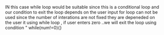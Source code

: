 IN this case while loop would be suitable since this is a conditional loop and our condition to exit the loop depends on the user input
for loop can not be used since the number of interations are not fixed they are depeneded on the user it 
using while loop , if user enters zero ..we will exit the loop using condition " while(num!=0){}
